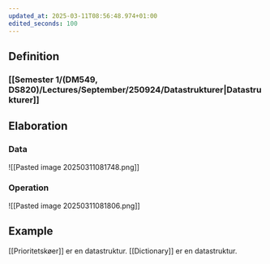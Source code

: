 ```yaml
---
updated_at: 2025-03-11T08:56:48.974+01:00
edited_seconds: 100
---
```

## Definition
### [[Semester 1/(DM549, DS820)/Lectures/September/250924/Datastrukturer|Datastrukturer]]

## Elaboration
### Data
![[Pasted image 20250311081748.png]]
### Operation
![[Pasted image 20250311081806.png]]


## Example
[[Prioritetskøer]] er en datastruktur.
[[Dictionary]] er en datastruktur.
